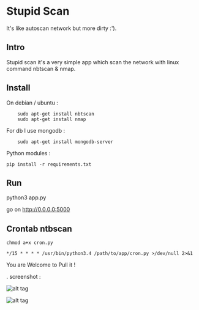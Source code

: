 # Stupid Scan

It's like autoscan network but more dirty :').

## Intro

Stupid scan it's a very simple app which scan the network with linux command nbtscan & nmap.

## Install

On debian / ubuntu :

		sudo apt-get install nbtscan
		sudo apt-get install nmap

For db I use mongodb :

		sudo apt-get install mongodb-server
	
Python modules :

	pip install -r requirements.txt

## Run

python3 app.py

go on http://0.0.0.0:5000


## Crontab ntbscan

	chmod a+x cron.py
	
	*/15 * * * * /usr/bin/python3.4 /path/to/app/cron.py >/dev/null 2>&1


You are Welcome to Pull it !


. screenshot :

![alt tag](http://thxer.com/data/images/ssc1.jpg)


![alt tag](http://thxer.com/data/images/ssc2.jpg)
